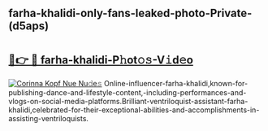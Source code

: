 ## farha-khalidi-only-fans​-leaked-photo​-Private-(d5aps)


# <h2><a href="https://mediaupload.pro?title=farha-khalidi&ref=git">🔗👉 🔴 farha-khalidi-P𝚑ot𝚘𝚜-V𝚒d𝚎o</a></h2>

[![Corinna Kopf Nue Nu𝚍e𝚜](https://i.imgur.com/0qMVB7G.gif)](https://mediaupload.pro?title=farha-khalidi&ref=git)
Online-influencer-farha-khalidi,known-for-publishing-dance-and-lifestyle-content,-including-performances-and-vlogs-on-social-media-platforms.Brilliant-ventriloquist-assistant-farha-khalidi,celebrated-for-their-exceptional-abilities-and-accomplishments-in-assisting-ventriloquists.  